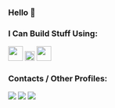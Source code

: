 ### Hello 👋

### I Can Build Stuff Using:
<img width="30" src="https://upload.wikimedia.org/wikipedia/commons/0/05/Go_Logo_Blue.svg"></img>
<img width="20" src="https://upload.wikimedia.org/wikipedia/commons/f/f5/Typescript.svg"></img>
<img width="30" src="https://upload.wikimedia.org/wikipedia/commons/2/20/Rustacean-orig-noshadow.svg"></img>

### Contacts / Other Profiles:
<a href="https://www.linkedin.com/in/daniel-rahmanto"><img src="https://img.shields.io/badge/linkedin-%230077B5.svg?style=for-the-badge&logo=linkedin&logoColor=white"></a> 
<a href="mailto: daniel.rahmanto@gmail.com"><img src="https://img.shields.io/badge/Gmail-D14836?style=for-the-badge&logo=gmail&logoColor=white"></a>
<a href="https://leetcode.com/Tango992/"><img src="https://img.shields.io/badge/LeetCode-000000?style=for-the-badge&logo=LeetCode&logoColor=#d16c06"></a> 
